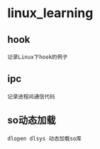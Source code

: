 # linux_learning

## hook
    记录Linux下hook的例子
## ipc
    记录进程间通信代码
## so动态加载
    dlopen dlsys 动态加载so库